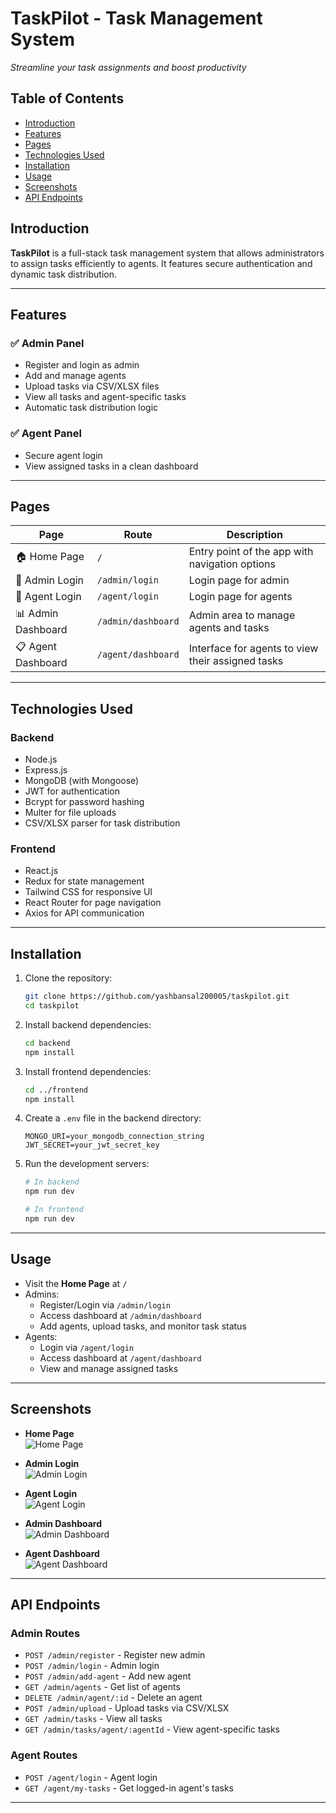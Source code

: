 # TaskPilot - Task Management System
*Streamline your task assignments and boost productivity*

## Table of Contents
- [Introduction](#introduction)
- [Features](#features)
- [Pages](#pages)
- [Technologies Used](#technologies-used)
- [Installation](#installation)
- [Usage](#usage)
- [Screenshots](#screenshots)
- [API Endpoints](#api-endpoints)


## Introduction
**TaskPilot** is a full-stack task management system that allows administrators to assign tasks efficiently to agents. It features secure authentication and dynamic task distribution.

---

## Features

### ✅ Admin Panel
- Register and login as admin
- Add and manage agents
- Upload tasks via CSV/XLSX files
- View all tasks and agent-specific tasks
- Automatic task distribution logic

### ✅ Agent Panel
- Secure agent login
- View assigned tasks in a clean dashboard

---

## Pages

| Page | Route | Description |
|------|-------|-------------|
| 🏠 Home Page | `/` | Entry point of the app with navigation options |
| 🔐 Admin Login | `/admin/login` | Login page for admin |
| 🔐 Agent Login | `/agent/login` | Login page for agents |
| 📊 Admin Dashboard | `/admin/dashboard` | Admin area to manage agents and tasks |
| 📋 Agent Dashboard | `/agent/dashboard` | Interface for agents to view their assigned tasks |

---

## Technologies Used

### Backend
- Node.js
- Express.js
- MongoDB (with Mongoose)
- JWT for authentication
- Bcrypt for password hashing
- Multer for file uploads
- CSV/XLSX parser for task distribution

### Frontend
- React.js
- Redux for state management
- Tailwind CSS for responsive UI
- React Router for page navigation
- Axios for API communication

---

## Installation

1. Clone the repository:
   ```bash
   git clone https://github.com/yashbansal200005/taskpilot.git
   cd taskpilot
   ```

2. Install backend dependencies:
   ```bash
   cd backend
   npm install
   ```

3. Install frontend dependencies:
   ```bash
   cd ../frontend
   npm install
   ```

4. Create a `.env` file in the backend directory:
   ```
   MONGO_URI=your_mongodb_connection_string
   JWT_SECRET=your_jwt_secret_key
   ```

5. Run the development servers:
   ```bash
   # In backend
   npm run dev

   # In frontend
   npm run dev
   ```

---

## Usage

- Visit the **Home Page** at `/`
- Admins:
  - Register/Login via `/admin/login`
  - Access dashboard at `/admin/dashboard`
  - Add agents, upload tasks, and monitor task status
- Agents:
  - Login via `/agent/login`
  - Access dashboard at `/agent/dashboard`
  - View and manage assigned tasks

---

## Screenshots

- **Home Page**  
  ![Home Page](https://github.com/yashbansal200005/TaskPilot/blob/main/assets/Screenshot%202025-06-28%20172133.png?raw=true)

- **Admin Login**  
  ![Admin Login](https://github.com/yashbansal200005/TaskPilot/blob/main/assets/Screenshot%202025-06-28%20172147.png?raw=true)

- **Agent Login**  
  ![Agent Login](https://github.com/yashbansal200005/TaskPilot/blob/main/assets/Screenshot%202025-06-28%20172208.png?raw=true)

- **Admin Dashboard**  
  ![Admin Dashboard](https://github.com/yashbansal200005/TaskPilot/blob/main/assets/Screenshot%202025-06-28%20172456.png?raw=true)

- **Agent Dashboard**  
  ![Agent Dashboard](https://github.com/yashbansal200005/TaskPilot/blob/main/assets/Screenshot%202025-06-28%20172419.png?raw=true)

---

## API Endpoints

### Admin Routes
- `POST /admin/register` - Register new admin
- `POST /admin/login` - Admin login
- `POST /admin/add-agent` - Add new agent
- `GET /admin/agents` - Get list of agents
- `DELETE /admin/agent/:id` - Delete an agent
- `POST /admin/upload` - Upload tasks via CSV/XLSX
- `GET /admin/tasks` - View all tasks
- `GET /admin/tasks/agent/:agentId` - View agent-specific tasks

### Agent Routes
- `POST /agent/login` - Agent login
- `GET /agent/my-tasks` - Get logged-in agent's tasks

---
